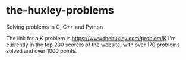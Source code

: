 # the-huxley-problems
Solving problems in C, C++ and Python

The link for a K problem is https://www.thehuxley.com/problem/K
I'm currently in the top 200 scorers of the website, with over 170 problems solved and over 1000 points.
